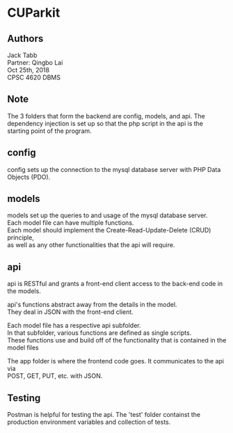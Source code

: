 # CUParkit

## Authors
Jack Tabb  
Partner: Qingbo Lai  
Oct 25th, 2018  
CPSC 4620 DBMS  

## Note
The 3 folders that form the backend are config, models, and api.
The dependency injection is set up so that the php script in the api is the starting point
of the program.

## config
config sets up the connection to the mysql database server with PHP Data Objects (PDO).

## models
models set up the queries to and usage of the mysql database server.  
Each model file can have multiple functions.  
Each model should implement the Create-Read-Update-Delete (CRUD) principle,  
as well as any other functionalities that the api will require.

## api
api is RESTful and grants a front-end client access to the back-end code in the models.  

api's functions abstract away from the details in the model.  
They deal in JSON with the front-end client.

Each model file has a respective api subfolder.  
In that subfolder, various functions are defined as single scripts.  
These functions use and build off of the functionality that is contained in the model files

The app folder is where the frontend code goes. It communicates to the api via  
POST, GET, PUT, etc. with JSON.

## Testing
Postman is helpful for testing the api. The 'test' folder containst the production environment variables and collection of tests.
